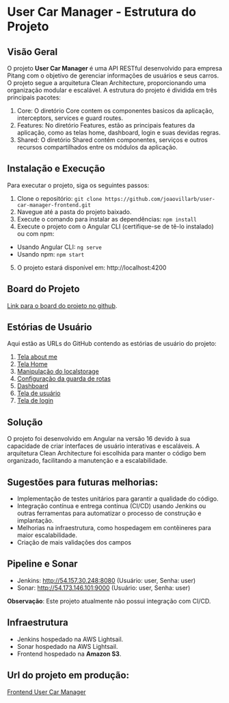 # User Car Manager - Estrutura do Projeto

## Visão Geral

O projeto **User Car Manager** é uma API RESTful desenvolvido para empresa Pitang com o objetivo de gerenciar informações
de usuários e seus carros. O projeto segue a arquitetura Clean Architecture, proporcionando uma organização modular e escalável.
A estrutura do projeto é dividida em três principais pacotes:

1. Core: O diretório Core contem os componentes basicos da aplicação, interceptors, services e guard routes.
2. Features: No diretório Features, estão as principais features da aplicação, como as telas home, dashboard, login e suas devidas regras.
3. Shared: O diretório Shared contém componentes, serviços e outros recursos compartilhados entre os módulos da aplicação.

## Instalação e Execução

Para executar o projeto, siga os seguintes passos:

1. Clone o repositório:
   `git clone https://github.com/joaovillarb/user-car-manager-frontend.git`
2. Navegue até a pasta do projeto baixado.
3. Execute o comando para instalar as dependências:
   `npm install`
4. Execute o projeto com o Angular CLI (certifique-se de tê-lo instalado) ou com npm:

- Usando Angular CLI:
  `ng serve`
- Usando npm:
  `npm start`

5. O projeto estará disponível em: http://localhost:4200

## Board do Projeto

[Link para o board do projeto no github](https://github.com/users/joaovillarb/projects/4).

## Estórias de Usuário

Aqui estão as URLs do GitHub contendo as estórias de usuário do projeto:

1. [Tela about me](https://github.com/joaovillarb/user-car-manager-frontend/issues/13)
2. [Tela Home](https://github.com/joaovillarb/user-car-manager-frontend/issues/9)
2. [Manipulação do localstorage](https://github.com/joaovillarb/user-car-manager-frontend/issues/7)
3. [Configuração da guarda de rotas](https://github.com/joaovillarb/user-car-manager-frontend/issues/5)
4. [Dashboard](https://github.com/joaovillarb/user-car-manager-frontend/issues/3)
5. [Tela de usuário](https://github.com/joaovillarb/user-car-manager-frontend/issues/2)
6. [Tela de login](https://github.com/joaovillarb/user-car-manager-frontend/issues/1)

## Solução

O projeto foi desenvolvido em Angular na versão 16 devido à sua capacidade de criar interfaces de usuário interativas e escaláveis.
A arquitetura Clean Architecture foi escolhida para manter o código bem organizado, facilitando a manutenção e a escalabilidade.

## Sugestões para futuras melhorias:

- Implementação de testes unitários para garantir a qualidade do código.
- Integração contínua e entrega contínua (CI/CD) usando Jenkins ou outras ferramentas para automatizar o processo de construção e implantação.
- Melhorias na infraestrutura, como hospedagem em contêineres para maior escalabilidade.
- Criação de mais validações dos campos

## Pipeline e Sonar

- Jenkins: http://54.157.30.248:8080 (Usuário: user, Senha: user)
- Sonar: http://54.173.146.101:9000 (Usuário: user, Senha: user)

**Observação**: Este projeto atualmente não possui integração com CI/CD.

## Infraestrutura

- Jenkins hospedado na AWS Lightsail.
- Sonar hospedado na AWS Lightsail.
- Frontend hospedado na **Amazon S3**.

## Url do projeto em produção:

[Frontend User Car Manager](http://user-car-manager-frontend.s3-website.us-east-2.amazonaws.com)

